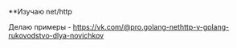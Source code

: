 **Изучаю net/http

Делаю примеры - https://vk.com/@pro.golang-nethttp-v-golang-rukovodstvo-dlya-novichkov
